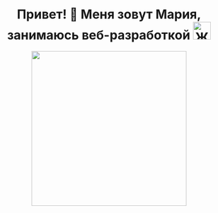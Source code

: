 <h1 align="center"><m> Привет! 🌷 Меня зовут Мария, занимаюсь веб-разработкой  <img src="https://cliply.co/wp-content/uploads/2019/06/391906110_WAVING_HAND_400px.gif" width="40" alt="Жест приветствия"></m></h1>
<div id="header" align="center">
  <img src="https://images.squarespace-cdn.com/content/v1/540eb39ce4b0169f85a815f7/1598517011674-77E5SGHVMAW4MTMZ738L/Metaleap_LF.gif?format=500w" width="350"/>
</div>



